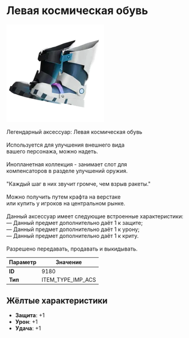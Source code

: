 # Левая космическая обувь

![Item Image](../img/9180.webp?raw=true)

Легендарный аксессуар: Левая космическая обувь<br><br>Используется для улучшения внешнего вида<br>вашего персонажа, можно надеть.<br><br>Инопланетная коллекция - занимает слот для<br>компенсаторов в разделе улучшений оружия.<br><br>"Каждый шаг в них звучит громче, чем взрыв ракеты."<br><br>Можно получить путем крафта на верстаке<br>или купить у игроков на центральном рынке.<br><br>Данный аксессуар имеет следующие встроенные характеристики:<br>— Данный предмет дополнительно даёт 1 к защите;<br>— Данный предмет дополнительно даёт 1 к урону;<br>— Данный предмет дополнительно даёт 1 к криту.<br><br>Разрешено передавать, продавать и выкидывать.


| Параметр | Значение |
|----------|----------|
| **ID** | 9180 |
| **Тип** | ITEM_TYPE_IMP_ACS |

## Жёлтые характеристики

- **Защита**: +1
- **Урон**: +1
- **Удача**: +1


